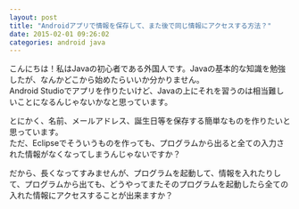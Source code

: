 ```yaml
---
layout: post
title: "Androidアプリで情報を保存して、また後で同じ情報にアクセスする方法？"
date: 2015-02-01 09:26:02
categories: android java
---
```

<p>こんにちは！私はJavaの初心者である外国人です。Javaの基本的な知識を勉強したが、なんかどこから始めたらいいか分かりません。<br>
Android Studioでアプリを作りたいけど、Javaの上にそれを習うのは相当難しいことになるんじゃないかなと思っています。</p>

<p>とにかく、名前、メールアドレス、誕生日等を保存する簡単なものを作りたいと思っています。<br>
ただ、Eclipseでそういうものを作っても、プログラムから出ると全ての入力された情報がなくなってしまうんじゃないですか？</p>

<p>だから、長くなってすみませんが、プログラムを起動して、情報を入れたりして、プログラムから出ても、どうやってまたそのプログラムを起動したら全ての入れた情報にアクセスすることが出来ますか？</p>
